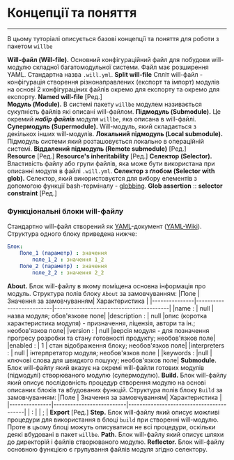 # Концепції та поняття
---
В цьому туторіалі описується базові концепції та поняття для роботи з пакетом `willbe`

**Will-файл (Will-file).** Основний конфігураційний файл для побудови will-модулю складної багатомодульної системи. Файл має розширення YAML. Стандартна назва `.will.yml`.
**Split will-file** Спліт will-файл - конфігурація створення різнонаправлених (експорт та імпорт) модулів на основі 2 конфігураціних файлів окремо для експорту та окремо для експорту.
**Named will-file** \[Ред.\]  
**Модуль (Module).** В системі пакету `willbe` модулем називається сукупність файлів які описані will-файлом.
**Підмодуль (Submodule).** Це окремий **_набір файлів_** модуля `willbe`, яка описана в will-файлі.
**Супермодуль (Supermodule).** Will-модуль, який складається з декількох інших will-модулів.
**Локальний підмодуль (Local submodule).** Підмодуль системи який розташовується локально в операційній системі.
**Віддалений підмодуль (Remote submodule)** \[Ред.\]  
**Resource** \[Ред.\]
**Resource's inheritability** \[Ред.\]
**Селектор (Selector).** Властивість файлу або групи файлів, яка може бути використана при описанні модуля в файлі `.will.yml`.
**Селектор з ґлобом (Selector with glob).** Селектор, який використовуєтся для вибору елементів з допомогою функції bash-терміналу - [globbing](https://linuxhint.com/bash_globbing_tutorial/).
**Glob assertion** :: **selector constraint** \[Ред.\]  

### Функціональні блоки will-файлу  
Стандартно will-файл створений як [YAML](https://yaml.org/)-документ ([YAML-Wiki](https://en.wikipedia.org/wiki/YAML)).
Структура одного блоку приведена нижче:
```yaml
Блок:
    Поле_1 (параметр) : значення
        поле_1_2 : значення 1_2
    Поле_2 (параметр) : значення
        поле_2_2 : значення 2_2
```
**About.** Блок will-файлу в якому поміщена основна інформація про модуль.
Структура полів блоку `About` за замовчуванням:
|Поле           | Значення за замовчуванням| Характеристика                          |
|---------------|--------------------------|-----------------------------------------|
|name :         | null                     |назва модуля; обов'язкове поле|
|description :  | null                     |опис (коротка характеристика модуля) - призначення, ліцензія, автори та ін.; необов'язков поле|
|version :      | null                     |версія модуля - для позначення прогресу розробки та стану готовності продукту; необов'язков поле|
|enabled :      | 1                        | стан відображення блоку; необов'язков поле|
|interpreters : | null                     | інтерпретатор модуля; необов'язков поле   |
|keywords :     |null                      |ключові слова для швидкого пошуку; необов'язков поле|
**Submodule.** Блок will-файлу який вказує на окремі will-файли готових модулів (підмодулі) створюваного модулю (супермодулю).
**Build.** Блок will-файлу який описує послідовність процедур створення модулю на основі описаних блоків та вбудованих функцій.
Структура полів блоку `Build` за замовчуванням:
|Поле           | Значення за замовчуванням| Характеристика                          |
|---------------|--------------------------|-----------------------------------------|
|     :         |                          |                    ;                    |
**Export** \[Ред.\]
**Step.** Блок will-файлу який описує можливі процедури для використання в блоці `build` при створенні will-модулю. Проте в цьому блоці можуть описуватися не всі процедури, оскільки деякі вбудовані в пакет `willbe`.
**Path.** Блок will-файлу який описує шляхи до директорій і файлів створюваного модулю.
**Reflector.** Блок will-файлу основною функцією є групування файлів модуля згідно селектору.